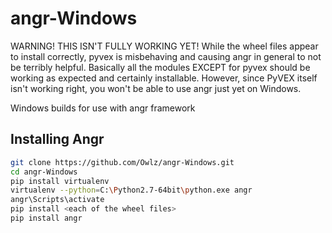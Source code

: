 # angr-Windows

WARNING! THIS ISN'T FULLY WORKING YET! While the wheel files appear to install correctly, pyvex is misbehaving and causing angr in general to not be terribly helpful. Basically all the modules EXCEPT for pyvex should be working as expected and certainly installable. However, since PyVEX itself isn't working right, you won't be able to use angr just yet on Windows.

Windows builds for use with angr framework

## Installing Angr

```bash
git clone https://github.com/Owlz/angr-Windows.git
cd angr-Windows
pip install virtualenv
virtualenv --python=C:\Python2.7-64bit\python.exe angr
angr\Scripts\activate
pip install <each of the wheel files>
pip install angr
```
